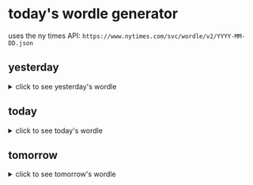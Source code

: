 # today's wordle generator

uses the ny times API: `https://www.nytimes.com/svc/wordle/v2/YYYY-MM-DD.json`

## yesterday

<details>
    <summary>click to see yesterday's wordle</summary>

    swung

</details>

## today

<details>
    <summary>click to see today's wordle</summary>

    deter

</details>

## tomorrow

<details>
    <summary>click to see tomorrow's wordle</summary>

    angst

</details>
